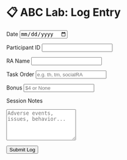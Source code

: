 <h1>📋 ABC Lab: Log Entry</h1>

<form id="logForm">
  <label>Date</label>
  <input type="date" name="date" required>

  <label>Participant ID</label>
  <input type="text" name="pid" required>

  <label>RA Name</label>
  <input type="text" name="ra" required>

  <label>Task Order</label>
  <input type="text" name="tasks" placeholder="e.g. th, tm, socialRA" required>

  <label>Bonus</label>
  <input type="text" name="bonus" placeholder="$4 or None">

  <label>Session Notes</label>
  <textarea name="notes" rows="5" placeholder="Adverse events, issues, behavior..."></textarea>

  <button type="submit">Submit Log</button>
</form>

<script>
document.getElementById("logForm").addEventListener("submit", async (e) => {
  e.preventDefault();
  const data = Object.fromEntries(new FormData(e.target));
  const filename = `notebooks/${data.date}_${data.pid}.md`;
  const markdown = `# Session Log – ${data.date} (${data.pid})\n\n**RA**: ${data.ra}  \n**Task Order**: ${data.tasks}  \n**Bonus**: ${data.bonus}\n\n---\n\n## Session Notes\n\n${data.notes}`;
  const encoded = btoa(unescape(encodeURIComponent(markdown)));

  const res = await fetch("https://api.github.com/repos/YOUR_USERNAME/abc-eln/contents/" + filename, {
    method: "PUT",
    headers: {
      Authorization: "Bearer YOUR_GITHUB_PAT",  // 🔒 use Netlify or env-secure backend ideally
      "Content-Type": "application/json"
    },
    body: JSON.stringify({
      message: `Add log for ${data.pid} on ${data.date}`,
      content: encoded
    })
  });

  alert(res.ok ? "✅ Log submitted!" : "❌ Submission failed. Check console.");
});
</script>
